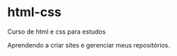 # html-css
 Curso de html e css para estudos

 Aprendendo a criar sites e gerenciar meus repositórios.
